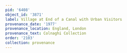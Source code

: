 ```yaml
---
pid: '6408'
object_id: '3871'
label: Village at End of a Canal with Urban Visitors
provenance_date: '1977'
provenance_location: England, London
provenance_text: Colnaghi Collection
order: '2103'
collection: provenance
---
```

